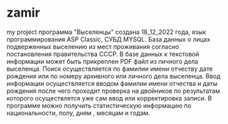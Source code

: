 # zamir
my project
программа "Выселенцы" создана 18_12_2022 года, язык программирования ASP Classic, СУБД MYSQL.
База данных о лицах подверженных выселению из мест проживания согласно постановления правительства СССР. В базе данных к текстовой информации может быть прикреплен PDF файл из личного дела выселенца. Поиск осуществляется по фамилии имени отчеству дате рождения или по номеру архивного или личного дела выселенца. Ввод информации осуществляется  вводом фамилии имени отчества и даты рождения после чего проходит проверка на двойников по результатам которого осуществлется уже сам ввод или корректировка записи.  В программе можно получить статистическую информацию по национальности, полу, дням , месяцам и годам.



